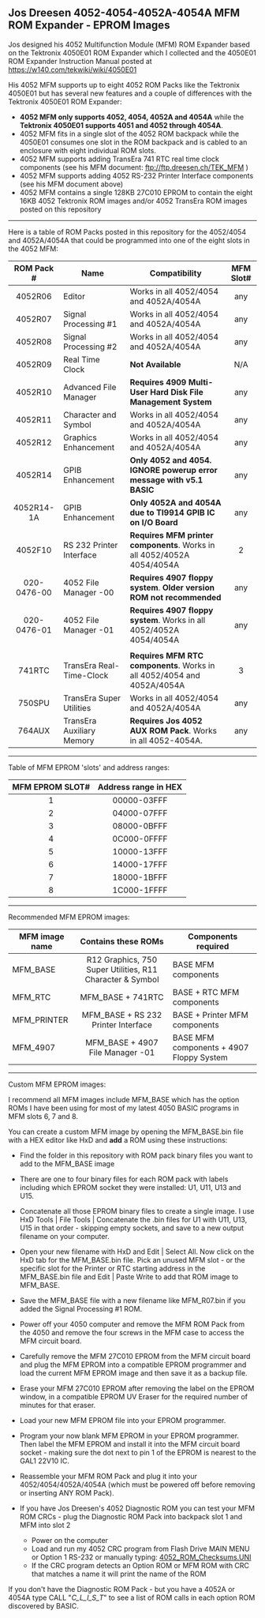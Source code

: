 Jos Dreesen 4052-4054-4052A-4054A MFM ROM Expander - EPROM Images
------
Jos designed his 4052 Multifunction Module (MFM) ROM Expander based on the Tektronix 4050E01 ROM Expander which I collected and the 4050E01 ROM Expander Instruction Manual posted at https://w140.com/tekwiki/wiki/4050E01

His 4052 MFM supports up to eight 4052 ROM Packs like the Tektronix 4050E01 but has several new features and a couple of differences with the Tektronix 4050E01 ROM Expander:
* __4052 MFM only supports 4052, 4054, 4052A and 4054A__ while the __Tektronix 4050E01 supports 4051 and 4052 through 4054A__.
* 4052 MFM fits in a single slot of the 4052 ROM backpack while the 4050E01 consumes one slot in the ROM backpack and is cabled to an enclosure with eight individual ROM slots.
* 4052 MFM supports adding TransEra 741 RTC real time clock components (see his MFM document: ftp://ftp.dreesen.ch/TEK_MFM )
* 4052 MFM supports adding 4052 RS-232 Printer Interface components (see his MFM document above)
* 4052 MFM contains a single 128KB 27C010 EPROM to contain the eight 16KB 4052 Tektronix ROM images and/or 4052 TransEra ROM images posted on this repository

-------
Here is a table of ROM Packs posted in this repository for the 4052/4054 and 4052A/4054A that could be programmed into one of the eight slots in the 4052 MFM:

| ROM Pack # | Name   | Compatibility | MFM Slot# |
|:----------:|----------|----------|:-------------:|
| 4052R06    | Editor   | Works in all 4052/4054 and 4052A/4054A | any   |
| 4052R07    | Signal Processing #1 | Works in all 4052/4054 and 4052A/4054A | any   |
| 4052R08    | Signal Processing #2 | Works in all 4052/4054 and 4052A/4054A | any   |
| 4052R09    | Real Time Clock      | __Not Available__ | N/A   |
| 4052R10    | Advanced File Manager | __Requires 4909 Multi-User Hard Disk File Management System__ | any   |
| 4052R11    | Character and Symbol  | Works in all 4052/4054 and 4052A/4054A | any  |
| 4052R12    | Graphics Enhancement  | Works in all 4052/4054 and 4052A/4054A | any  |
| 4052R14    | GPIB Enhancement      | __Only 4052 and 4054. IGNORE powerup error message with v5.1 BASIC__ | any   |
| 4052R14-1A | GPIB Enhancement      | __Only 4052A and 4054A due to TI9914 GPIB IC on I/O Board__ | any   |
| 4052F10    | RS 232 Printer Interface | __Requires MFM printer components__. Works in all 4052/4052A 4054/4054A | 2  |
| 020-0476-00 | 4052 File Manager -00     | __Requires 4907 floppy system__.  __Older version ROM not recommended__ | any   |
| 020-0476-01 | 4052 File Manager -01     | __Requires 4907 floppy system__.  Works in all 4052/4052A 4054/4054A    | any   |
|  |  |  |  |
| 741RTC | TransEra Real-Time-Clock | __Requires MFM RTC components__.  Works in all 4052/4054 and 4052A/4054A | 3   |
| 750SPU | TransEra Super Utilities | Works in all 4052/4054 and 4052A/4054A | any   |
| 764AUX | TransEra Auxiliary Memory | __Requires Jos 4052 AUX ROM Pack__.  Works in all 4052-4054A. | any   |

-------
Table of MFM EPROM 'slots' and address ranges:

| MFM EPROM SLOT# | Address range in HEX |
|:----------:|:-------------:|
|     1      | 00000-03FFF   |
|     2      | 04000-07FFF   |
|     3      | 08000-0BFFF   |
|     4      | 0C000-0FFFF   |
|     5      | 10000-13FFF   |
|     6      | 14000-17FFF   |
|     7      | 18000-1BFFF   |
|     8      | 1C000-1FFFF   |

----------
Recommended MFM EPROM images:

| MFM image name | Contains these ROMs | Components required |
|----------|:-------------:|------|
| MFM_BASE | R12 Graphics, 750 Super Utilities, R11 Character & Symbol | BASE MFM components |
| MFM_RTC  | MFM_BASE + 741RTC   | BASE + RTC MFM components |
| MFM_PRINTER | MFM_BASE + RS 232 Printer Interface | BASE + Printer MFM components |
| MFM_4907 | MFM_BASE + 4907 File Manager -01 | BASE MFM components + 4907 Floppy System |

----------
Custom MFM EPROM images:

I recommend all MFM images include MFM_BASE which has the option ROMs I have been using for most of my latest 4050 BASIC programs in MFM slots 6, 7 and 8.

You can create a custom MFM image by opening the MFM_BASE.bin file with a HEX editor like HxD and __add__ a ROM using these instructions:
* Find the folder in this repository with ROM pack binary files you want to add to the MFM_BASE image
* There are one to four binary files for each ROM pack with labels including which EPROM socket they were installed: U1, U11, U13 and U15.
* Concatenate all those EPROM binary files to create a single image.  I use HxD Tools | File Tools | Concatenate the .bin files for U1 with U11, U13, U15 in that order - skipping empty sockets, and save to a new output filename on your computer.
* Open your new filename with HxD and Edit | Select All.  Now click on the HxD tab for the MFM_BASE.bin file.  Pick an unused MFM slot - or the specific slot for the Printer or RTC starting address in the MFM_BASE.bin file and Edit | Paste Write to add that ROM image to MFM_BASE.
* Save the MFM_BASE file with a new filename like MFM_R07.bin if you added the Signal Processing #1 ROM.
* Power off your 4050 computer and remove the MFM ROM Pack from the 4050 and remove the four screws in the MFM case to access the MFM circuit board.
* Carefully remove the MFM 27C010 EPROM from the MFM circuit board and plug the MFM EPROM into a compatible EPROM programmer and load the current MFM EPROM image and then save it as a backup file.
* Erase your MFM 27C010 EPROM after removing the label on the EPROM window, in a compatible EPROM UV Eraser for the required number of minutes for that eraser.
* Load your new MFM EPROM file into your EPROM programmer.
* Program your now blank MFM EPROM in your EPROM programmer.  Then label the MFM EPROM and install it into the MFM circuit board socket - making sure the dot next to pin 1 of the EPROM is nearest to the GAL1 22V10 IC.
* Reassemble your MFM ROM Pack and plug it into your 4052/4054/4052A/4054A (which must be powered off before removing or inserting ANY ROM Pack).


* If you have Jos Dreesen's 4052 Diagnostic ROM you can test your MFM ROM CRCs - plug the Diagnostic ROM Pack into backpack slot 1 and MFM into slot 2
    * Power on the computer
    * Load and run my 4052 CRC program from Flash Drive MAIN MENU or Option 1 RS-232 or manually typing: [4052_ROM_Checksums.UNI](https://github.com/mmcgraw74/Tektronix-4051-4052-4054-Program-Files/blob/4f478baca32dbd6669eb47fe67240d39400555c2/4052-4054_ROM_Checksums/4052_ROM_Checksums.UNI) 
    * If the CRC program detects an Option ROM or MFM ROM with CRC that matches a name it will print the name of the ROM


If you don't have the Diagnostic ROM Pack - but you have a 4052A or 4054A type CALL "_C_L_I_S_T_" to see a list of ROM calls in each option ROM discovered by BASIC.


